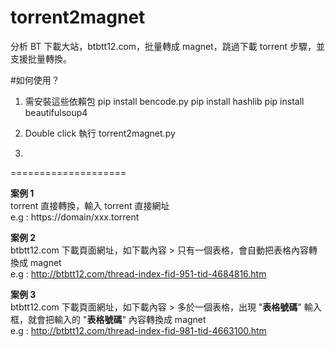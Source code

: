 # torrent2magnet

分析 BT 下載大站，btbtt12.com，批量轉成 magnet，跳過下載 torrent 步驟，並支援批量轉換。

#如何使用？
1. 需安裝這些依賴包
pip install bencode.py
pip install hashlib
pip install beautifulsoup4

2. Double click 執行 torrent2magnet.py
3. 
====================

**案例 1**<br>
torrent 直接轉換，輸入 torrent 直接網址<br>
e.g : https://domain/xxx.torrent

**案例 2**<br>
btbtt12.com 下載頁面網址，如下載內容 > 只有一個表格，會自動把表格內容轉換成 magnet<br>
e.g : http://btbtt12.com/thread-index-fid-951-tid-4684816.htm

**案例 3**<br>
btbtt12.com 下載頁面網址，如下載內容 > 多於一個表格，出現 "**表格號碼**" 輸入框，就會把輸入的 "**表格號碼**" 內容轉換成 magnet<br>
e.g : http://btbtt12.com/thread-index-fid-981-tid-4663100.htm

